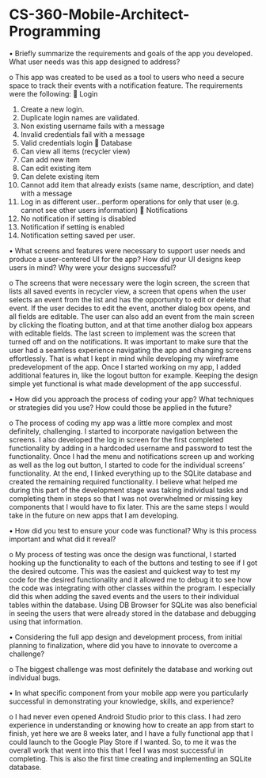 # CS-360-Mobile-Architect-Programming

•	Briefly summarize the requirements and goals of the app you developed. What user needs was this app designed to address?

o	This app was created to be used as a tool to users who need a secure space to track their events with a notification feature. The requirements were the following:
	Login
   1. Create a new login.
   2. Duplicate login names are validated.
   3. Non existing username fails with a message
   4. Invalid credentials fail with a message
   5. Valid credentials login
	Database
   1. Can view all items (recycler view)
   2. Can add new item
   3. Can edit existing item
   4. Can delete existing item
   5. Cannot add item that already exists (same name, description, and date) with a message
   6. Log in as different user...perform operations for only that user (e.g. cannot see other users information)
 	Notifications
   1. No notification if setting is disabled
   2. Notification if setting is enabled
   3. Notification setting saved per user.


•	What screens and features were necessary to support user needs and produce a user-centered UI for the app? How did your UI designs keep users in mind? Why were your designs successful?

  o	The screens that were necessary were the login screen, the screen that lists all saved events in recycler view, a screen that opens when the user selects an event  from the list and has the opportunity to edit or delete that event. If the user decides to edit the event, another dialog box opens, and all fields are editable. The user can also add an event from the main screen by clicking the floating button, and at that time another dialog box appears with editable fields. The last screen to implement was the screen that turned off and on the notifications. It was important to make sure that the user had a seamless experience navigating the app and changing screens effortlessly. That is what I kept in mind while developing my wireframe predevelopment of the app. Once I started working on my app, I added additional features in, like the logout button for example. Keeping the design simple yet functional is what made development of the app successful.
  
  
•	How did you approach the process of coding your app? What techniques or strategies did you use? How could those be applied in the future?

  o	The process of coding my app was a little more complex and most definitely, challenging. I started to incorporate navigation between the screens. I also developed the log in screen for the first completed functionality by adding in a hardcoded username and password to test the functionality. Once I had the menu and notifications screen up and working as well as the log out button, I started to code for the individual screens’ functionality. At the end, I linked everything up to the SQLite database and created the remaining required functionality. I believe what helped me during this part of the development stage was taking individual tasks and completing them in steps so that I was not overwhelmed or missing key components that I would have to fix later. This are the same steps I would take in the future on new apps that I am developing.
  
  
•	How did you test to ensure your code was functional? Why is this process important and what did it reveal?

  o	My process of testing was once the design was functional, I started hooking up the functionality to each of the buttons and testing to see if I got the desired outcome. This was the easiest and quickest way to test my code for the desired functionality and it allowed me to debug it to see how the code was integrating with other classes within the program. I especially did this when adding the saved events and the users to their individual tables within the database. Using DB Browser for SQLite was also beneficial in seeing the users that were already stored in the database and debugging using that information.
  
  
•	Considering the full app design and development process, from initial planning to finalization, where did you have to innovate to overcome a challenge?

  o	The biggest challenge was most definitely the database and working out individual bugs. 
  
  
•	In what specific component from your mobile app were you particularly successful in demonstrating your knowledge, skills, and experience?

  o	I had never even opened Android Studio prior to this class. I had zero experience in understanding or knowing how to create an app from start to finish, yet here we are 8 weeks later, and I have a fully functional app that I could launch to the Google Play Store if I wanted. So, to me it was the overall work that went into this that I feel I was most successful in completing. This is also the first time creating and implementing an SQLite database.

